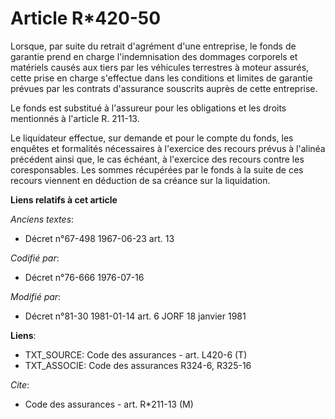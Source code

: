 # Article R*420-50

Lorsque, par suite du retrait d'agrément d'une entreprise, le fonds de garantie prend en charge l'indemnisation des dommages
corporels et matériels causés aux tiers par les véhicules terrestres à moteur assurés, cette prise en charge s'effectue dans
les conditions et limites de garantie prévues par les contrats d'assurance souscrits auprès de cette entreprise.

Le fonds est substitué à l'assureur pour les obligations et les droits mentionnés à l'article R. 211-13.

Le liquidateur effectue, sur demande et pour le compte du fonds, les enquêtes et formalités nécessaires à l'exercice des
recours prévus à l'alinéa précédent ainsi que, le cas échéant, à l'exercice des recours contre les coresponsables. Les sommes
récupérées par le fonds à la suite de ces recours viennent en déduction de sa créance sur la liquidation.

**Liens relatifs à cet article**

_Anciens textes_:

  - Décret n°67-498 1967-06-23 art. 13

_Codifié par_:

  - Décret n°76-666 1976-07-16

_Modifié par_:

  - Décret n°81-30 1981-01-14 art. 6 JORF 18 janvier 1981

**Liens**:

  - TXT_SOURCE: Code des assurances - art. L420-6 (T)
  - TXT_ASSOCIE: Code des assurances R324-6, R325-16

_Cite_:

  - Code des assurances - art. R*211-13 (M)

